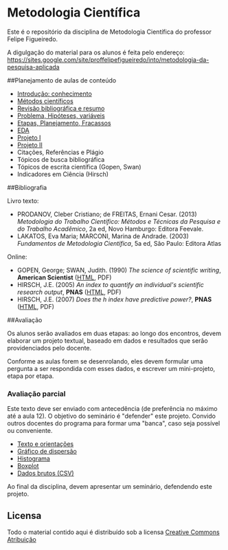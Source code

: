 # Metodologia Científica

Este é o repositório da disciplina de Metodologia Científica do professor Felipe Figueiredo.

A digulgação do material para os alunos é feita pelo endereço: https://sites.google.com/site/proffelipefigueiredo/into/metodologia-da-pesquisa-aplicada

##Planejamento de aulas de conteúdo

* [Introdução: conhecimento](https://github.com/philsf/Metodologia_Cientifica/raw/master/Aulas/MC%20-%20Aula%20Intro.pdf)
* [Métodos científicos](https://github.com/philsf/Metodologia_Cientifica/raw/master/Aulas/MC%20-%20Aula%20Metodos.pdf)
* [Revisão bibliográfica e resumo](https://github.com/philsf/Metodologia_Cientifica/raw/master/Aulas/MC%20-%20Aula%20Revisao_resumo.pdf)
* [Problema, Hipóteses, variáveis](https://github.com/philsf/Metodologia_Cientifica/raw/master/Aulas/MC%20-%20Aula%20Hipoteses_variaveis.pdf)
* [Etapas, Planejamento, Fracassos](https://github.com/philsf/Metodologia_Cientifica/raw/master/Aulas/MC%20-%20Aula%20Etapas.pdf)
* [EDA](https://github.com/philsf/Metodologia_Cientifica/raw/master/Aulas/MC%20-%20Aula%20EDA.pdf)
* [Projeto I](https://github.com/philsf/Metodologia_Cientifica/raw/master/Aulas/MC%20-%20Aula%20ProjetoI.pdf)
* [Projeto II](https://github.com/philsf/Metodologia_Cientifica/raw/master/Aulas/MC%20-%20Aula%20ProjetoII.pdf)
* Citações, Referências e Plágio
* Tópicos de busca bibliográfica
* Tópicos de escrita científica (Gopen, Swan)
* Indicadores em Ciência (Hirsch)

##Bibliografia

Livro texto:
* PRODANOV, Cleber Cristiano; de FREITAS, Ernani Cesar. (2013) *Metodologia do Trabalho Científico: Métodos e Técnicas da Pesquisa e do Trabalho Acadêmico*, 2a ed, Novo Hamburgo: Editora Feevale.
* LAKATOS, Eva Maria; MARCONI, Marina de Andrade. (2003) *Fundamentos de Metodologia Científica*, 5a ed, São Paulo: Editora Atlas

Online:
* GOPEN, George; SWAN, Judith. (1990) *The science of scientific writing*, **American Scientist** ([HTML](http://www.americanscientist.org/issues/pub/the-science-of-scientific-writing/99999), PDF)
* HIRSCH, J.E. (2005) *An index to quantify an individual's scientific research output*, **PNAS** ([HTML](http://www.pnas.org/content/102/46/16569), PDF)
* HIRSCH, J.E. (2007) *Does the h index have predictive power?*, **PNAS** ([HTML](http://www.pnas.org/content/104/49/19193.full), PDF)

##Avaliação

Os alunos serão avaliados em duas etapas: ao longo dos encontros, devem elaborar um projeto textual, baseado em dados e resultados que serão providenciados pelo docente.

Conforme as aulas forem se desenrolando, eles devem formular uma pergunta a ser respondida com esses dados, e escrever um mini-projeto, etapa por etapa.


### Avaliação parcial ###

Este texto deve ser enviado com antecedência (de preferência no máximo até a aula 12). O objetivo do seminário é "defender" este projeto. Convido outros docentes do programa para formar uma "banca", caso seja possível ou conveniente.

* [Texto e orientações](https://github.com/philsf/Metodologia_Cientifica/raw/master/Trabalhos/MC-Avaliacao_parcial.pdf)
* [Gráfico de dispersão](https://github.com/philsf/Metodologia_Cientifica/raw/master/Trabalhos/dispersao.png)
* [Histograma](https://github.com/philsf/Metodologia_Cientifica/raw/master/Trabalhos/histograma.png)
* [Boxplot](https://github.com/philsf/Metodologia_Cientifica/raw/master/Trabalhos/boxplot.png)
* [Dados brutos (CSV)](https://github.com/philsf/Metodologia_Cientifica/raw/master/Trabalhos/MC-avaliacao_parcial.csv)

Ao final da disciplina, devem apresentar um seminário, defendendo este projeto.

## Licensa
Todo o material contido aqui é distribuído sob a licensa [Creative Commons Atribuição](http://creativecommons.org/licenses/by/4.0/deed.pt_BR)
